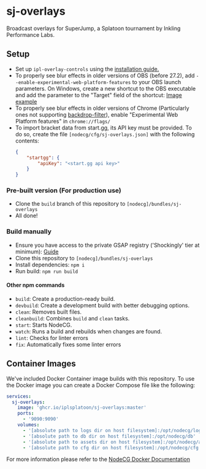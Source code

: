 # sj-overlays

Broadcast overlays for SuperJump, a Splatoon tournament by Inkling Performance Labs.

## Setup

- Set up `ipl-overlay-controls` using the [installation guide.](https://github.com/inkfarer/ipl-overlay-controls#readme)
- To properly see blur effects in older versions of OBS (before 27.2), add `--enable-experimental-web-platform-features` to your OBS launch parameters.
  On Windows, create a new shortcut to the OBS executable and add the parameter to the "Target" field of the shortcut: [Image example](https://i.imgur.com/ZrWHMV3.png)
- To properly see blur effects in older versions of Chrome (Particularly ones not supporting [backdrop-filter](https://caniuse.com/css-backdrop-filter)), enable "Experimental Web Platform features" in `chrome://flags/`
- To import bracket data from start.gg, its API key must be provided. To do so, create the file `[nodecg/cfg/sj-overlays.json]` with the following contents: 
  ```json
  {
      "startgg": {
    	  "apiKey": "<start.gg api key>"
      }
  }
  ```
### Pre-built version (For production use)

- Clone the `build` branch of this repository to `[nodecg]/bundles/sj-overlays`
- All done!

### Build manually

- Ensure you have access to the private GSAP registry ('Shockingly' tier at minimum): [Guide](https://greensock.com/docs/v3/Installation#private)
- Clone this repository to `[nodecg]/bundles/sj-overlays`
- Install dependencies: `npm i`
- Run build: `npm run build`

#### Other npm commands

- `build`: Create a production-ready build.
- `devbuild`: Create a development build with better debugging options.
- `clean`: Removes built files.
- `cleanbuild`: Combines `build` and `clean` tasks.
- `start`: Starts NodeCG.
- `watch`: Runs a build and rebuilds when changes are found.
- `lint`: Checks for linter errors
- `fix`: Automatically fixes some linter errors

## Container Images
We've included Docker Container image builds with this repository. To use the Docker image you can create a Docker Compose
file like the following:

```yml
services:
  sj-overlays:
    image: 'ghcr.io/iplsplatoon/sj-overlays:master'
    ports:
      - '9090:9090'
    volumes:
      - '[absolute path to logs dir on host filesystem]:/opt/nodecg/logs'
      - '[absolute path to db dir on host filesystem]:/opt/nodecg/db'
      - '[absolute path to assets dir on host filesystem]:/opt/nodecg/assets'
      - '[absolute path to cfg dir on host filesystem]:/opt/nodecg/cfg'
```

For more information please refer to the [NodeCG Docker Documentation](https://www.nodecg.dev/docs/docker/)